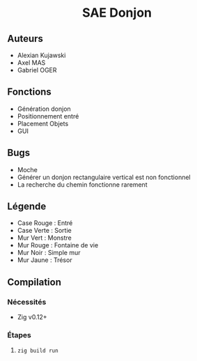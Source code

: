 # <div align="center">SAE Donjon</div>

## Auteurs
- Alexian Kujawski
- Axel MAS
- Gabriel OGER

## Fonctions
- Génération donjon
- Positionnement entré
- Placement Objets
- GUI

## Bugs 
- Moche
- Générer un donjon rectangulaire vertical est non fonctionnel
- La recherche du chemin fonctionne rarement

## Légende 
- Case Rouge : Entré
- Case Verte : Sortie
- Mur Vert : Monstre
- Mur Rouge : Fontaine de vie
- Mur Noir : Simple mur
- Mur Jaune : Trésor

## Compilation
### Nécessités
- Zig v0.12+

### Étapes
1) `zig build run`
